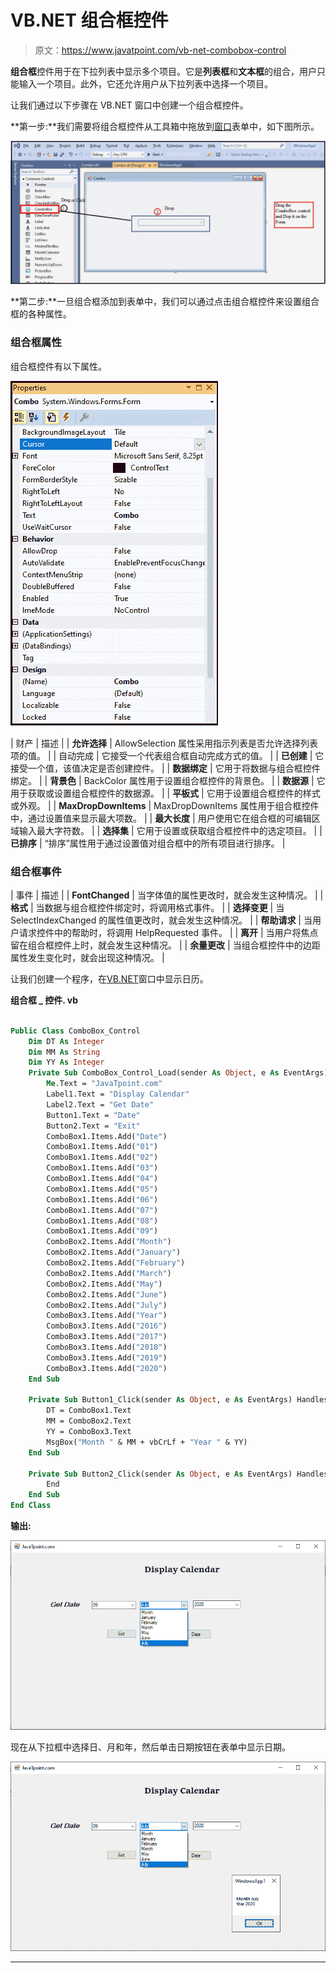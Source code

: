 # VB.NET 组合框控件

> 原文：<https://www.javatpoint.com/vb-net-combobox-control>

**组合框**控件用于在下拉列表中显示多个项目。它是**列表框**和**文本框**的组合，用户只能输入一个项目。此外，它还允许用户从下拉列表中选择一个项目。

让我们通过以下步骤在 VB.NET 窗口中创建一个组合框控件。

**第一步:**我们需要将组合框控件从工具箱中拖放到[窗口](https://www.javatpoint.com/windows)表单中，如下图所示。

![VB.NET ComboBox Control](img/8c62275ba921fbe7791cd34727422397.png)

**第二步:**一旦组合框添加到表单中，我们可以通过点击组合框控件来设置组合框的各种属性。

### 组合框属性

组合框控件有以下属性。

![VB.NET ComboBox Control](img/911e79597b002639ee9b8741ceffb367.png)

| 财产 | 描述 |
| **允许选择** | AllowSelection 属性采用指示列表是否允许选择列表项的值。 |
| 自动完成 | 它接受一个代表组合框自动完成方式的值。 |
| **已创建** | 它接受一个值，该值决定是否创建控件。 |
| **数据绑定** | 它用于将数据与组合框控件绑定。 |
| **背景色** | BackColor 属性用于设置组合框控件的背景色。 |
| **数据源** | 它用于获取或设置组合框控件的数据源。 |
| **平板式** | 它用于设置组合框控件的样式或外观。 |
| **MaxDropDownItems** | MaxDropDownItems 属性用于组合框控件中，通过设置值来显示最大项数。 |
| **最大长度** | 用户使用它在组合框的可编辑区域输入最大字符数。 |
| **选择集** | 它用于设置或获取组合框控件中的选定项目。 |
| **已排序** | “排序”属性用于通过设置值对组合框中的所有项目进行排序。 |

### 组合框事件

| 事件 | 描述 |
| **FontChanged** | 当字体值的属性更改时，就会发生这种情况。 |
| **格式** | 当数据与组合框控件绑定时，将调用格式事件。 |
| **选择变更** | 当 SelectIndexChanged 的属性值更改时，就会发生这种情况。 |
| **帮助请求** | 当用户请求控件中的帮助时，将调用 HelpRequested 事件。 |
| **离开** | 当用户将焦点留在组合框控件上时，就会发生这种情况。 |
| **余量更改** | 当组合框控件中的边距属性发生变化时，就会出现这种情况。 |

让我们创建一个程序，在[VB.NET](https://www.javatpoint.com/vb-net)窗口中显示日历。

**组合框 _ 控件. vb**

```vb

Public Class ComboBox_Control
    Dim DT As Integer
    Dim MM As String
    Dim YY As Integer
    Private Sub ComboBox_Control_Load(sender As Object, e As EventArgs) Handles MyBase.Load
        Me.Text = "JavaTpoint.com"
        Label1.Text = "Display Calendar"
        Label2.Text = "Get Date"
        Button1.Text = "Date"
        Button2.Text = "Exit"
        ComboBox1.Items.Add("Date")
        ComboBox1.Items.Add("01")
        ComboBox1.Items.Add("02")
        ComboBox1.Items.Add("03")
        ComboBox1.Items.Add("04")
        ComboBox1.Items.Add("05")
        ComboBox1.Items.Add("06")
        ComboBox1.Items.Add("07")
        ComboBox1.Items.Add("08")
        ComboBox1.Items.Add("09")
        ComboBox2.Items.Add("Month")
        ComboBox2.Items.Add("January")
        ComboBox2.Items.Add("February")
        ComboBox2.Items.Add("March")
        ComboBox2.Items.Add("May")
        ComboBox2.Items.Add("June")
        ComboBox2.Items.Add("July")
        ComboBox3.Items.Add("Year")
        ComboBox3.Items.Add("2016")
        ComboBox3.Items.Add("2017")
        ComboBox3.Items.Add("2018")
        ComboBox3.Items.Add("2019")
        ComboBox3.Items.Add("2020")
    End Sub

    Private Sub Button1_Click(sender As Object, e As EventArgs) Handles Button1.Click
        DT = ComboBox1.Text
        MM = ComboBox2.Text
        YY = ComboBox3.Text
        MsgBox("Month " & MM + vbCrLf + "Year " & YY)
    End Sub

    Private Sub Button2_Click(sender As Object, e As EventArgs) Handles Button2.Click
        End
    End Sub
End Class

```

**输出:**

![VB.NET ComboBox Control](img/540bbebfd19c009177e5f1292bf0651d.png)

现在从下拉框中选择日、月和年，然后单击日期按钮在表单中显示日期。

![VB.NET ComboBox Control](img/0045fd3854286e97e9d2fec323a86ffb.png)

* * *